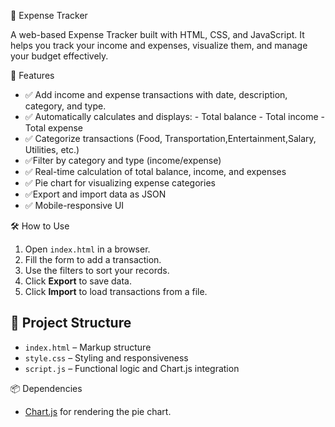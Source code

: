  💸 Expense Tracker

A web-based Expense Tracker built with HTML, CSS, and JavaScript. It helps you track your income and expenses, visualize them, and manage your budget effectively.

 🚀 Features
- ✅ Add income and expense transactions with date, description, category, and type.
- ✅ Automatically calculates and displays:
      - Total balance
      - Total income
      - Total expense
- ✅ Categorize transactions (Food, Transportation,Entertainment,Salary, Utilities, etc.)
- ✅Filter by category and type (income/expense)
- ✅ Real-time calculation of total balance, income, and expenses
- ✅ Pie chart for visualizing expense categories
- ✅Export and import data as JSON
- ✅ Mobile-responsive UI

🛠️ How to Use
1. Open `index.html` in a browser.
2. Fill the form to add a transaction.
3. Use the filters to sort your records.
4. Click **Export** to save data.
5. Click **Import** to load transactions from a file.

## 📁 Project Structure
- `index.html` – Markup structure
- `style.css` – Styling and responsiveness
- `script.js` – Functional logic and Chart.js integration

📦 Dependencies
- [Chart.js](https://www.chartjs.org/) for rendering the pie chart.



